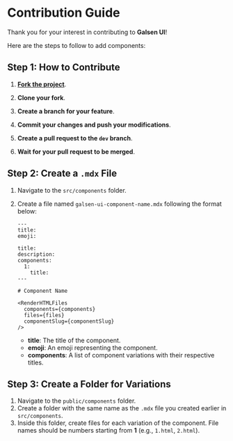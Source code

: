 # Contribution Guide

Thank you for your interest in contributing to **Galsen UI**!

Here are the steps to follow to add components:

## Step 1: How to Contribute

1. **[Fork the project](https://github.com/GalsenDev221/galsen.ui)**.

2. **Clone your fork**.

3. **Create a branch for your feature**.

4. **Commit your changes and push your modifications**.

5. **Create a pull request to the `dev` branch**.

6. **Wait for your pull request to be merged**.

## Step 2: Create a `.mdx` File

1. Navigate to the `src/components` folder.
2. Create a file named `galsen-ui-component-name.mdx` following the format below:

   ```mdx
   ---
   title: 
   emoji: 
   
   title: 
   description: 
   components:
     1:
       title:  
   ---

   # Component Name

   <RenderHTMLFiles
     components={components}
     files={files}
     componentSlug={componentSlug}
   />
   ```

   - **title**: The title of the component.
   - **emoji**: An emoji representing the component.
   - **components**: A list of component variations with their respective titles.

## Step 3: Create a Folder for Variations

1. Navigate to the `public/components` folder.
2. Create a folder with the same name as the `.mdx` file you created earlier in `src/components`.
3. Inside this folder, create files for each variation of the component. File names should be numbers starting from **1** (e.g., `1.html`, `2.html`).
